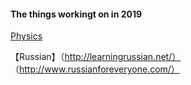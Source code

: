 #### The things workingt on in 2019

[Physics](https://github.com/AAAlimjan/ComingBack/blob/master/Physics/READM.md)

【Russian】（http://learningrussian.net/）
            （http://www.russianforeveryone.com/）
